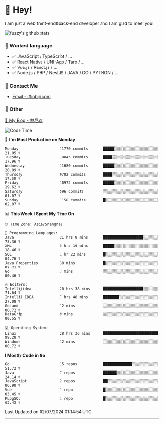 # 👋 Hey!

I am just a web front-end&back-end developer and I am glad to meet you!

![fuzzy's github stats](https://github-readme-stats.vercel.app/api?username=JaydenForYou&&show_icons=true&&title_color=1abc9c&&icon_color=1abc9c)


### 📝 Worked language

- ✅ JavaScript / TypeScript / ...
- ✅ React Native / UNI-App / Taro / ...
- ✅ Vue.js / React.js / ...
- ✅ Node.js / PHP / NestJS / JAVA / GO / PYTHON / ...

### 📮 Contact Me

- [Email - i#iobiji.com](mailto:i@iobiji.com)


### 🤪 Other

[📌 My Blog - 林尽欢](https://iobiji.com)

<!--START_SECTION:waka-->
![Code Time](http://img.shields.io/badge/Code%20Time-764%20hrs%2032%20mins-blue)

📅 **I'm Most Productive on Monday** 

```text
Monday                   11770 commits       █████░░░░░░░░░░░░░░░░░░░░   21.05 % 
Tuesday                  10045 commits       ████░░░░░░░░░░░░░░░░░░░░░   17.96 % 
Wednesday                11680 commits       █████░░░░░░░░░░░░░░░░░░░░   20.89 % 
Thursday                 9702 commits        ████░░░░░░░░░░░░░░░░░░░░░   17.35 % 
Friday                   10972 commits       █████░░░░░░░░░░░░░░░░░░░░   19.62 % 
Saturday                 596 commits         ░░░░░░░░░░░░░░░░░░░░░░░░░   01.07 % 
Sunday                   1158 commits        █░░░░░░░░░░░░░░░░░░░░░░░░   02.07 % 
```


📊 **This Week I Spent My Time On** 

```text
🕑︎ Time Zone: Asia/Shanghai

💬 Programming Languages: 
Java                     21 hrs 8 mins       ██████████████████░░░░░░░   73.36 % 
XML                      5 hrs 19 mins       █████░░░░░░░░░░░░░░░░░░░░   18.46 % 
SQL                      1 hr 22 mins        █░░░░░░░░░░░░░░░░░░░░░░░░   04.76 % 
Java Properties          38 mins             █░░░░░░░░░░░░░░░░░░░░░░░░   02.21 % 
Go                       7 mins              ░░░░░░░░░░░░░░░░░░░░░░░░░   00.46 % 

🔥 Editors: 
Intellijidea             20 hrs 38 mins      ██████████████████░░░░░░░   71.64 % 
IntelliJ IDEA            7 hrs 48 mins       ███████░░░░░░░░░░░░░░░░░░   27.08 % 
GoLand                   12 mins             ░░░░░░░░░░░░░░░░░░░░░░░░░   00.72 % 
DataGrip                 9 mins              ░░░░░░░░░░░░░░░░░░░░░░░░░   00.55 % 

💻 Operating System: 
Linux                    28 hrs 36 mins      █████████████████████████   99.28 % 
Windows                  12 mins             ░░░░░░░░░░░░░░░░░░░░░░░░░   00.72 % 
```

**I Mostly Code in Go** 

```text
Go                       15 repos            █████████████░░░░░░░░░░░░   51.72 % 
Java                     7 repos             ██████░░░░░░░░░░░░░░░░░░░   24.14 % 
JavaScript               2 repos             ██░░░░░░░░░░░░░░░░░░░░░░░   06.90 % 
Vue                      1 repo              █░░░░░░░░░░░░░░░░░░░░░░░░   03.45 % 
PLpgSQL                  1 repo              █░░░░░░░░░░░░░░░░░░░░░░░░   03.45 % 
```




 Last Updated on 02/07/2024 01:14:54 UTC
<!--END_SECTION:waka-->
---
